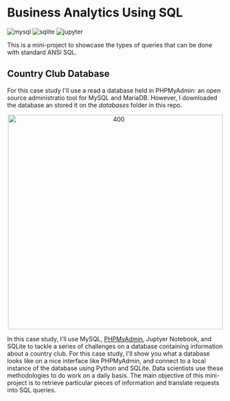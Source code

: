 # Business Analytics Using SQL

![mysql](https://img.shields.io/badge/MySQL-005C84?style=for-the-badge&logo=mysql&logoColor=white)
![sqlite](https://img.shields.io/badge/SQLite-07405E?style=for-the-badge&logo=sqlite&logoColor=white)
![jupyter](https://img.shields.io/badge/Made%20with-Jupyter-orange?style=for-the-badge&logo=Jupyter)

This is a mini-project to showcase the types of queries that can be done with standard ANSI SQL. 

## Country Club Database

For this case study I'll use a read a database held in PHPMyAdmin: an open source administratio tool for MySQL and MariaDB. However, I downloaded the database an stored it on the *databases* folder in this repo.

<p align="center">
	<img src="https://upload.wikimedia.org/wikipedia/commons/thumb/7/7f/PhpMyAdmin-main-es.png/450px-PhpMyAdmin-main-es.png" alt="400" width="500"/>
</p>

In this case study, I'll use MySQL, [PHPMyAdmin](https://www.phpmyadmin.net/), Juptyer Notebook, and SQLite to tackle a series of challenges on a database containing information about a country club. For this case study, I'll show you  what a database looks like on a nice interface like PHPMyAdmin, and connect to a local instance of the database using Python and SQLite. Data scientists use these methodologies to do work on a daily basis. The main objective of this mini-project is to retrieve particular pieces of information and translate requests into SQL queries. 

